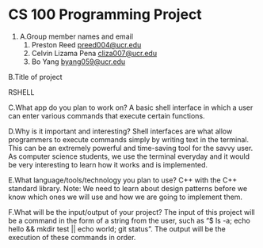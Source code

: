 # CS 100 Programming Project

1. A.Group member names and email
	1. Preston Reed      		preed004@ucr.edu
	1. Celvin Lizama Pena 		cliza007@ucr.edu
	1. Bo Yang               		byang059@ucr.edu

B.Title of project

RSHELL

C.What app do you plan to work on? 
A basic shell interface in which a user can enter various commands that execute certain functions.

D.Why is it important and interesting?
Shell interfaces are what allow programmers to execute commands simply by writing text in the terminal. This can be an extremely powerful and time-saving tool for the savvy user. As computer science students, we use the terminal everyday and it would be very interesting to learn how it works and is implemented.

E.What language/tools/technology you plan to use?
C++ with the C++ standard library.
Note: We need to learn about design patterns before we know which ones we will use and how we are going to implement them.

F.What will be the input/output of your project?
The input of this project will be a command in the form of a string from the user, such as “$ ls -a; echo hello && mkdir test || echo world; git status”. The output will be the execution of these commands in order.
